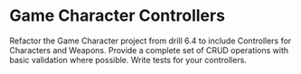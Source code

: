 # Game Character Controllers

Refactor the Game Character project from drill 6.4 to include Controllers for Characters and Weapons. Provide a complete set of CRUD operations with basic validation where possible. Write tests for your controllers.


